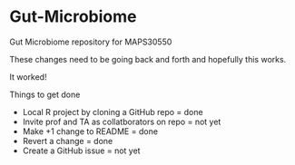 # Gut-Microbiome
Gut Microbiome repository for MAPS30550

These changes need to be going back and forth and hopefully this works.

It worked!

Things to get done
- Local R project by cloning a GitHub repo = done
- Invite prof and TA as collatborators on repo = not yet
- Make +1 change to README = done
- Revert a change = done
- Create a GitHub issue = not yet
